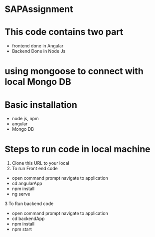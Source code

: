 # SAPAssignment

# This code contains two part
- frontend done in Angular
- Backend Done in Node Js

# using mongoose to connect with local Mongo DB

# Basic installation
- node js, npm
- angular 
- Mongo DB

# Steps to run code in local machine
1. Clone this URL to your local
2. To run Front end code 
- open command prompt navigate to application
- cd angularApp
- npm install
- ng serve

3 To Run backend code
- open command prompt navigate to application
- cd backendApp
- npm install
- npm start
